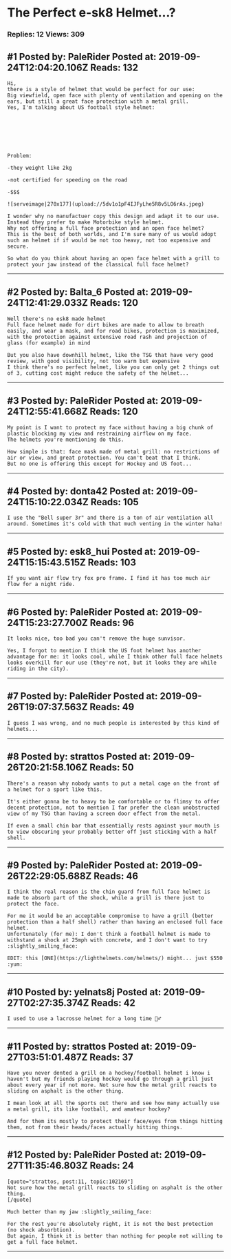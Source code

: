 # The Perfect e-sk8 Helmet&hellip;?

### Replies: 12 Views: 309

## \#1 Posted by: PaleRider Posted at: 2019-09-24T12:04:20.106Z Reads: 132

```
Hi,
there is a style of helmet that would be perfect for our use:
Big viewfield, open face with plenty of ventilation and opening on the ears, but still a great face protection with a metal grill.
Yes, I'm talking about US football style helmet:







Problem:

-they weight like 2kg

-not certified for speeding on the road

-$$$

![serveimage|270x177](upload://5dv1o1pF4IJFyLhe5R8v5LO6rAs.jpeg)

I wonder why no manufactuer copy this design and adapt it to our use.
Instead they prefer to make Motorbike style helmet.
Why not offering a full face protection and an open face helmet?
This is the best of both worlds, and I'm sure many of us would adopt such an helmet if if would be not too heavy, not too expensive and secure.

So what do you think about having an open face helmet with a grill to protect your jaw instead of the classical full face helmet?
```

---
## \#2 Posted by: Balta_6 Posted at: 2019-09-24T12:41:29.033Z Reads: 120

```
Well there's no esk8 made helmet
Full face helmet made for dirt bikes are made to allow to breath easily, and wear a mask, and for road bikes, protection is maximized, with the protection against extensive road rash and projection of glass (for example) in mind

But you also have downhill helmet, like the TSG that have very good review, with good visibility, not too warm but expensive
I think there's no perfect helmet, like you can only get 2 things out of 3, cutting cost might reduce the safety of the helmet...
```

---
## \#3 Posted by: PaleRider Posted at: 2019-09-24T12:55:41.668Z Reads: 120

```
My point is I want to protect my face without having a big chunk of plastic blocking my view and restraining airflow on my face.
The helmets you're mentioning do this.

How simple is that: face mask made of metal grill: no restrictions of air or view, and great protection. You can't beat that I think.
But no one is offering this except for Hockey and US foot...
```

---
## \#4 Posted by: donta42 Posted at: 2019-09-24T15:10:22.034Z Reads: 105

```
I use the "Bell super 3r" and there is a ton of air ventilation all around. Sometimes it's cold with that much venting in the winter haha!
```

---
## \#5 Posted by: esk8_hui Posted at: 2019-09-24T15:15:43.515Z Reads: 103

```
If you want air flow try fox pro frame. I find it has too much air flow for a night ride.
```

---
## \#6 Posted by: PaleRider Posted at: 2019-09-24T15:23:27.700Z Reads: 96

```
It looks nice, too bad you can't remove the huge sunvisor.

Yes, I forgot to mention I think the US foot helmet has another advantage for me: it looks cool, while I think other full face helmets  looks overkill for our use (they're not, but it looks they are while riding in the city).
```

---
## \#7 Posted by: PaleRider Posted at: 2019-09-26T19:07:37.563Z Reads: 49

```
I guess I was wrong, and no much people is interested by this kind of helmets...
```

---
## \#8 Posted by: strattos Posted at: 2019-09-26T20:21:58.106Z Reads: 50

```
There's a reason why nobody wants to put a metal cage on the front of a helmet for a sport like this.

It's either gonna be to heavy to be comfortable or to flimsy to offer decent protection, not to mention I far prefer the clean unobstructed view of my TSG than having a screen door effect from the metal. 

If even a small chin bar that essentially rests against your mouth is to view obscuring your probably better off just sticking with a half shell.
```

---
## \#9 Posted by: PaleRider Posted at: 2019-09-26T22:29:05.688Z Reads: 46

```
I think the real reason is the chin guard from full face helmet is made to absorb part of the shock, while a grill is there just to protect the face.

For me it would be an acceptable compromise to have a grill (better protection than a half shell) rather than having an enclosed full face helmet.
Unfortunately (for me): I don't think a football helmet is made to withstand a shock at 25mph with concrete, and I don't want to try :slightly_smiling_face:

EDIT: this [ONE](https://lighthelmets.com/helmets/) might... just $550 :yum:
```

---
## \#10 Posted by: yelnats8j Posted at: 2019-09-27T02:27:35.374Z Reads: 42

```
I used to use a lacrosse helmet for a long time 🤷‍♂️
```

---
## \#11 Posted by: strattos Posted at: 2019-09-27T03:51:01.487Z Reads: 37

```
Have you never dented a grill on a hockey/football helmet i know i haven't but my friends playing hockey would go through a grill just about every year if not more. Not sure how the metal grill reacts to sliding on asphalt is the other thing.

I mean look at all the sports out there and see how many actually use a metal grill, its like football, and amateur hockey? 

And for them its mostly to protect their face/eyes from things hitting them, not from their heads/faces actually hitting things.
```

---
## \#12 Posted by: PaleRider Posted at: 2019-09-27T11:35:46.803Z Reads: 24

```
[quote="strattos, post:11, topic:102169"]
Not sure how the metal grill reacts to sliding on asphalt is the other thing.
[/quote]

Much better than my jaw :slightly_smiling_face:

For the rest you're absolutely right, it is not the best protection (no shock absorbtion).
But again, I think it is better than nothing for people not willing to get a full face helmet.
```

---
